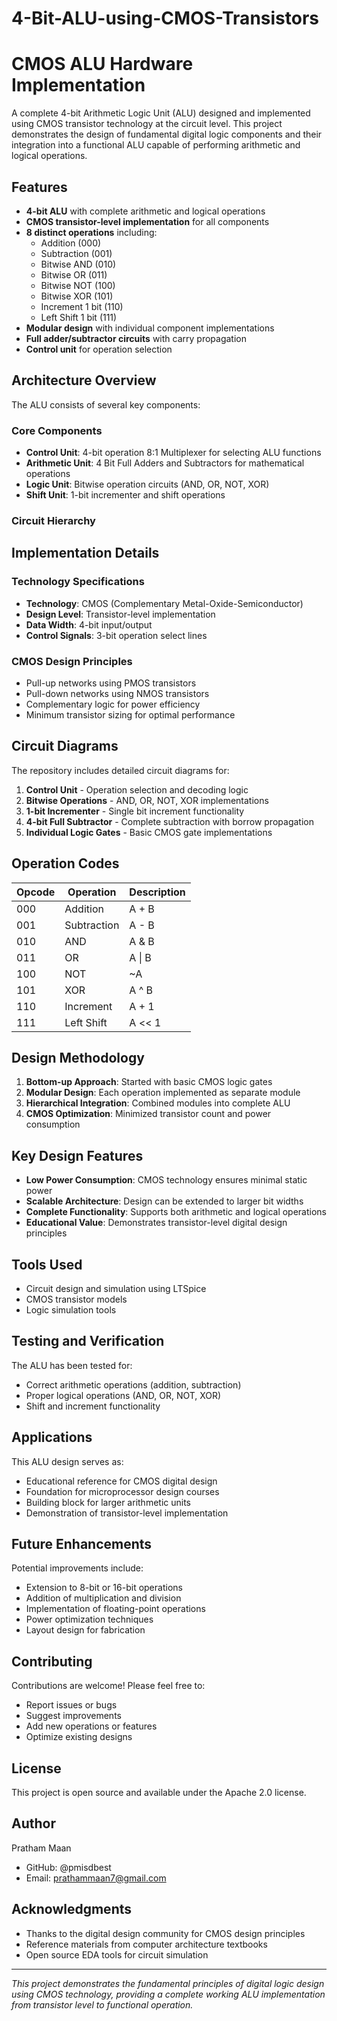 # 4-Bit-ALU-using-CMOS-Transistors

# CMOS ALU Hardware Implementation

A complete 4-bit Arithmetic Logic Unit (ALU) designed and implemented using CMOS transistor technology at the circuit level. This project demonstrates the design of fundamental digital logic components and their integration into a functional ALU capable of performing arithmetic and logical operations.

## Features

- **4-bit ALU** with complete arithmetic and logical operations
- **CMOS transistor-level implementation** for all components
- **8 distinct operations** including:
  - Addition (000)
  - Subtraction (001) 
  - Bitwise AND (010)
  - Bitwise OR (011)
  - Bitwise NOT (100)
  - Bitwise XOR (101)
  - Increment 1 bit (110)
  - Left Shift 1 bit (111)
- **Modular design** with individual component implementations
- **Full adder/subtractor circuits** with carry propagation
- **Control unit** for operation selection

## Architecture Overview

The ALU consists of several key components:

### Core Components
- **Control Unit**: 4-bit operation 8:1 Multiplexer for selecting ALU functions
- **Arithmetic Unit**: 4 Bit Full Adders and Subtractors for mathematical operations
- **Logic Unit**: Bitwise operation circuits (AND, OR, NOT, XOR)
- **Shift Unit**: 1-bit incrementer and shift operations

### Circuit Hierarchy

## Implementation Details

### Technology Specifications
- **Technology**: CMOS (Complementary Metal-Oxide-Semiconductor)
- **Design Level**: Transistor-level implementation
- **Data Width**: 4-bit input/output
- **Control Signals**: 3-bit operation select lines

### CMOS Design Principles
- Pull-up networks using PMOS transistors
- Pull-down networks using NMOS transistors
- Complementary logic for power efficiency
- Minimum transistor sizing for optimal performance

## Circuit Diagrams

The repository includes detailed circuit diagrams for:

1. **Control Unit** - Operation selection and decoding logic
2. **Bitwise Operations** - AND, OR, NOT, XOR implementations
3. **1-bit Incrementer** - Single bit increment functionality
4. **4-bit Full Subtractor** - Complete subtraction with borrow propagation
5. **Individual Logic Gates** - Basic CMOS gate implementations

## Operation Codes

| Opcode | Operation | Description |
|--------|-----------|-------------|
| 000 | Addition | A + B |
| 001 | Subtraction | A - B |
| 010 | AND | A & B |
| 011 | OR | A \| B |
| 100 | NOT | ~A |
| 101 | XOR | A ^ B |
| 110 | Increment | A + 1 |
| 111 | Left Shift | A << 1 |

## Design Methodology

1. **Bottom-up Approach**: Started with basic CMOS logic gates
2. **Modular Design**: Each operation implemented as separate module
3. **Hierarchical Integration**: Combined modules into complete ALU
4. **CMOS Optimization**: Minimized transistor count and power consumption

## Key Design Features

- **Low Power Consumption**: CMOS technology ensures minimal static power
- **Scalable Architecture**: Design can be extended to larger bit widths
- **Complete Functionality**: Supports both arithmetic and logical operations
- **Educational Value**: Demonstrates transistor-level digital design principles


## Tools Used

- Circuit design and simulation using LTSpice
- CMOS transistor models
- Logic simulation tools

## Testing and Verification

The ALU has been tested for:
- Correct arithmetic operations (addition, subtraction)
- Proper logical operations (AND, OR, NOT, XOR)
- Shift and increment functionality

## Applications

This ALU design serves as:
- Educational reference for CMOS digital design
- Foundation for microprocessor design courses
- Building block for larger arithmetic units
- Demonstration of transistor-level implementation

## Future Enhancements

Potential improvements include:
- Extension to 8-bit or 16-bit operations
- Addition of multiplication and division
- Implementation of floating-point operations
- Power optimization techniques
- Layout design for fabrication

## Contributing

Contributions are welcome! Please feel free to:
- Report issues or bugs
- Suggest improvements
- Add new operations or features
- Optimize existing designs

## License

This project is open source and available under the Apache 2.0 license.

## Author

Pratham Maan
- GitHub: @pmisdbest
- Email: prathammaan7@gmail.com

## Acknowledgments

- Thanks to the digital design community for CMOS design principles
- Reference materials from computer architecture textbooks
- Open source EDA tools for circuit simulation

---

*This project demonstrates the fundamental principles of digital logic design using CMOS technology, providing a complete working ALU implementation from transistor level to functional operation.*
